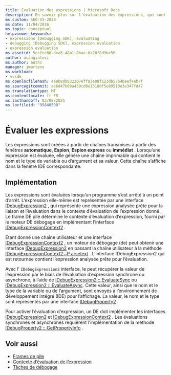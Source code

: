 ```yaml
---
title: Évaluation des expressions | Microsoft Docs
description: En savoir plus sur l’évaluation des expressions, qui sont créées à partir de chaînes transmises à partir des fenêtres automatique, espion, espion Express ou immédiat.
ms.custom: SEO-VS-2020
ms.date: 11/04/2016
ms.topic: conceptual
helpviewer_keywords:
- expressions [Debugging SDK], evaluating
- debugging [Debugging SDK], expression evaluation
- expression evaluation
ms.assetid: 5ccfcc80-dea5-48a1-8bae-6a26f8d3bc56
author: acangialosi
ms.author: anthc
manager: jmartens
ms.workload:
- vssdk
ms.openlocfilehash: 4a9b8db832207eff93e08f123db57b4beef4eb7f
ms.sourcegitcommit: ae6d47b09a439cd0e13180f5e89510e3e347fd47
ms.translationtype: MT
ms.contentlocale: fr-FR
ms.lasthandoff: 02/08/2021
ms.locfileid: "99840598"
---
```

# <a name="evaluate-expressions"></a>Évaluer les expressions
Les expressions sont créées à partir de chaînes transmises à partir des fenêtres **automatique**, **Espion**, **Espion express** ou **immédiat** . Lorsqu’une expression est évaluée, elle génère une chaîne imprimable qui contient le nom et le type de variable ou d’argument et sa valeur. Cette chaîne s’affiche dans la fenêtre IDE correspondante.

## <a name="implementation"></a>Implémentation
 Les expressions sont évaluées lorsqu’un programme s’est arrêté à un point d’arrêt. L’expression elle-même est représentée par une interface [IDebugExpression2](../../extensibility/debugger/reference/idebugexpression2.md) , qui représente une expression analysée prête pour la liaison et l’évaluation dans le contexte d’évaluation de l’expression donné. Le frame DE pile détermine le contexte d’évaluation d’expression, fourni par le moteur DE débogage en implémentant l’interface [IDebugExpressionContext2](../../extensibility/debugger/reference/idebugexpressioncontext2.md) .

 Étant donné une chaîne utilisateur et une interface [IDebugExpressionContext2](../../extensibility/debugger/reference/idebugexpressioncontext2.md) , un moteur de débogage (de) peut obtenir une interface [IDebugExpression2](../../extensibility/debugger/reference/idebugexpression2.md) en passant la chaîne utilisateur à la méthode [IDebugExpressionContext2 ::P arsetext](../../extensibility/debugger/reference/idebugexpressioncontext2-parsetext.md) . L’interface IDebugExpression2 qui est retournée contient l’expression analysée prête pour l’évaluation.

 Avec l' `IDebugExpression2` interface, le peut récupérer la valeur de l’expression par le biais de l’évaluation d’expression synchrone ou asynchrone, à l’aide de [IDebugExpression2 :: EvaluateSync](../../extensibility/debugger/reference/idebugexpression2-evaluatesync.md) ou [IDebugExpression2 :: EvaluateAsync](../../extensibility/debugger/reference/idebugexpression2-evaluateasync.md). Cette valeur, ainsi que le nom et le type de la variable ou de l’argument, sont envoyés à l’environnement de développement intégré (IDE) pour l’affichage. La valeur, le nom et le type sont représentés par une interface [IDebugProperty2](../../extensibility/debugger/reference/idebugproperty2.md) .

 Pour activer l’évaluation d’expression, un DE doit implémenter les interfaces [IDebugExpression2](../../extensibility/debugger/reference/idebugexpression2.md) et [IDebugExpressionContext2](../../extensibility/debugger/reference/idebugexpressioncontext2.md) . Les évaluations synchrones et asynchrones requièrent l’implémentation de la méthode [IDebugProperty2 :: GetPropertyInfo](../../extensibility/debugger/reference/idebugproperty2-getpropertyinfo.md) .

## <a name="see-also"></a>Voir aussi
- [Frames de pile](../../extensibility/debugger/stack-frames.md)
- [Contexte d’évaluation de l’expression](../../extensibility/debugger/expression-evaluation-context.md)
- [Tâches de débogage](../../extensibility/debugger/debugging-tasks.md)
